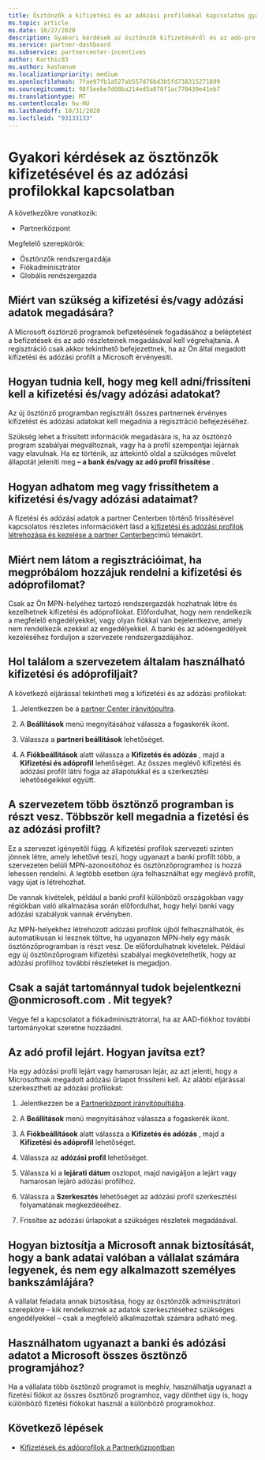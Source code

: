 ```yaml
---
title: Ösztönzők a kifizetési és az adózási profilokkal kapcsolatos gyakori kérdések
ms.topic: article
ms.date: 10/27/2020
description: Gyakori kérdések az ösztönzők kifizetéséről és az adó-profilokról. A kérdések közé tartozik, hogy miért nem látja a kifizetési és adózási profilokat, és mi a teendő.
ms.service: partner-dashboard
ms.subservice: partnercenter-incentives
author: Karthic83
ms.author: kashanum
ms.localizationpriority: medium
ms.openlocfilehash: 7fae97fb1a527ab557d76bd3b5fd738315271899
ms.sourcegitcommit: 98f5eebe7d08ba214ed5a078f1ac770439e41eb7
ms.translationtype: MT
ms.contentlocale: hu-HU
ms.lasthandoff: 10/31/2020
ms.locfileid: "93133133"
---
```

# <a name="frequently-asked-questions-regarding-incentives-payout-and-tax-profiles"></a>Gyakori kérdések az ösztönzők kifizetésével és az adózási profilokkal kapcsolatban

A következőkre vonatkozik:

- Partnerközpont

Megfelelő szerepkörök:

- Ösztönzők rendszergazdája
- Fiókadminisztrátor
- Globális rendszergazda

## <a name="why-do-i-need-to-provide-my-payout-andor-tax-details"></a>Miért van szükség a kifizetési és/vagy adózási adatok megadására?

A Microsoft ösztönző programok befizetésének fogadásához a beléptetést a befizetések és az adó részleteinek megadásával kell végrehajtania. A regisztráció csak akkor tekinthető befejezettnek, ha az Ön által megadott kifizetési és adózási profilt a Microsoft érvényesíti.

## <a name="how-do-i-know-that-i-need-to-provideupdate-my-payout-andor-tax-details"></a>Hogyan tudnia kell, hogy meg kell adni/frissíteni kell a kifizetési és/vagy adózási adatokat?

Az új ösztönző programban regisztrált összes partnernek érvényes kifizetést és adózási adatokat kell megadnia a regisztráció befejezéséhez.

Szükség lehet a frissített információk megadására is, ha az ösztönző program szabályai megváltoznak, vagy ha a profil szempontjai lejárnak vagy elavulnak. Ha ez történik, az áttekintő oldal a szükséges művelet állapotát jeleníti meg **– a bank és/vagy az adó profil frissítése** .

## <a name="how-do-i-provide-update-my-payout-and-or-tax-details"></a>Hogyan adhatom meg vagy frissíthetem a kifizetési és/vagy adózási adataimat?

A fizetési és adózási adatok a partner Centerben történő frissítésével kapcsolatos részletes információkért lásd a [kifizetési és adózási profilok létrehozása és kezelése a partner Centerben](./incentives-create-and-manage-your-payout-and-tax-profiles.md)című témakört.

## <a name="why-dont-i-see-my-enrollments-when-i-go-to-assign-my-payout-and-tax-profile"></a>Miért nem látom a regisztrációimat, ha megpróbálom hozzájuk rendelni a kifizetési és adóprofilomat?

Csak az Ön MPN-helyéhez tartozó rendszergazdák hozhatnak létre és kezelhetnek kifizetési és adóprofilokat. Előfordulhat, hogy nem rendelkezik a megfelelő engedélyekkel, vagy olyan fiókkal van bejelentkezve, amely nem rendelkezik ezekkel az engedélyekkel. A banki és az adóengedélyek kezeléséhez forduljon a szervezete rendszergazdájához.

## <a name="where-can-i-see-the-payout-and-tax-profiles-for-my-organization-that-i-can-use"></a>Hol találom a szervezetem általam használható kifizetési és adóprofiljait?

A következő eljárással tekintheti meg a kifizetési és az adózási profilokat:

1. Jelentkezzen be a [partner Center irányítópultra](https://partner.microsoft.com/dashboard).

2. A **Beállítások** menü megnyitásához válassza a fogaskerék ikont.

3. Válassza a **partneri beállítások** lehetőséget.

4. A **Fiókbeállítások** alatt válassza a **Kifizetés és adózás** , majd a **Kifizetési és adóprofil** lehetőséget. Az összes meglévő kifizetési és adózási profilt látni fogja az állapotukkal és a szerkesztési lehetőségeikkel együtt.

## <a name="my-organization-is-participating-in-multiple-incentive-programs-do-i-need-to-provide-my-payment-and-tax-profile-multiple-times"></a>A szervezetem több ösztönző programban is részt vesz. Többször kell megadnia a fizetési és az adózási profilt?

Ez a szervezet igényeitől függ. A kifizetési profilok szervezeti szinten jönnek létre, amely lehetővé teszi, hogy ugyanazt a banki profilt több, a szervezeten belüli MPN-azonosítóhoz és ösztönzőprogramhoz is hozzá lehessen rendelni. A legtöbb esetben újra felhasználhat egy meglévő profilt, vagy újat is létrehozhat.

De vannak kivételek, például a banki profil különböző országokban vagy régiókban való alkalmazása során előfordulhat, hogy helyi banki vagy adózási szabályok vannak érvényben.

Az MPN-helyekhez létrehozott adózási profilok újból felhasználhatók, és automatikusan ki lesznek töltve, ha ugyanazon MPN-hely egy másik ösztönzőprogramban is részt vesz. De előfordulhatnak kivételek. Például egy új ösztönzőprogram kifizetési szabályai megkövetelhetik, hogy az adózási profilhoz további részleteket is megadjon.  

## <a name="im-only-able-to-sign-in-with-my-onmicrosoftcom-domain-what-should-i-do"></a>Csak a saját tartománnyal tudok bejelentkezni @onmicrosoft.com . Mit tegyek?

Vegye fel a kapcsolatot a fiókadminisztrátorral, ha az AAD-fiókhoz további tartományokat szeretne hozzáadni.

## <a name="my-tax-profile-has-expired-how-do-i-fix-this"></a>Az adó profil lejárt. Hogyan javítsa ezt?

Ha egy adózási profil lejárt vagy hamarosan lejár, az azt jelenti, hogy a Microsoftnak megadott adózási űrlapot frissíteni kell. Az alábbi eljárással szerkesztheti az adózási profilokat:

1. Jelentkezzen be a [Partnerközpont irányítópultjába](https://partner.microsoft.com/dashboard/).

2. A **Beállítások** menü megnyitásához válassza a fogaskerék ikont.

3. A **Fiókbeállítások** alatt válassza a **Kifizetés és adózás** , majd a **Kifizetési és adóprofil** lehetőséget.

4. Válassza az **adózási profil** lehetőséget.

5. Válassza ki a **lejárati dátum** oszlopot, majd navigáljon a lejárt vagy hamarosan lejáró adózási profilhoz.

6. Válassza a **Szerkesztés** lehetőséget az adózási profil szerkesztési folyamatának megkezdéséhez.

7. Frissítse az adózási űrlapokat a szükséges részletek megadásával.

## <a name="how-does-microsoft-ensure-that-the-bank-information-is-indeed-that-of-the-company-and-not-a-personal-bank-account-for-an-employee"></a>Hogyan biztosítja a Microsoft annak biztosítását, hogy a bank adatai valóban a vállalat számára legyenek, és nem egy alkalmazott személyes bankszámlájára?

A vállalat feladata annak biztosítása, hogy az ösztönzők adminisztrátori szerepköre – kik rendelkeznek az adatok szerkesztéséhez szükséges engedélyekkel – csak a megfelelő alkalmazottak számára adható meg.

## <a name="can-i-use-the-same-bank-and-tax-details-for-all-incentive-programs-at-microsoft"></a>Használhatom ugyanazt a banki és adózási adatot a Microsoft összes ösztönző programjához?

Ha a vállalata több ösztönző programot is meghív, használhatja ugyanazt a fizetési fiókot az összes ösztönző programhoz, vagy dönthet úgy is, hogy különböző fizetési fiókokat használ a különböző programokhoz.

## <a name="next-steps"></a>Következő lépések

- [Kifizetések és adóprofilok a Partnerközpontban](incentives-create-and-manage-your-payout-and-tax-profiles.md)